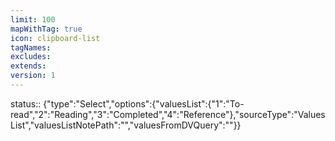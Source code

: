 ```yaml
---
limit: 100
mapWithTag: true
icon: clipboard-list
tagNames: 
excludes: 
extends: 
version: 1
---
```


status:: {"type":"Select","options":{"valuesList":{"1":"To-read","2":"Reading","3":"Completed","4":"Reference"},"sourceType":"ValuesList","valuesListNotePath":"","valuesFromDVQuery":""}}